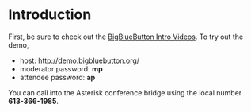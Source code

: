 # Introduction #

First, be sure to check out the [BigBlueButton Intro Videos](http://www.bigbluebutton.org/support).  To try out the demo,

  * host: http://demo.bigbluebutton.org/
  * moderator password: **mp**
  * attendee password: **ap**

You can call into the Asterisk conference bridge using the local number **613-366-1985**.